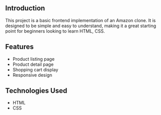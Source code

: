 ## Introduction

This project is a basic frontend implementation of an Amazon clone. It is designed to be simple and easy to understand, making it a great starting point for beginners looking to learn HTML, CSS.

## Features

- Product listing page
- Product detail page
- Shopping cart display
- Responsive design

## Technologies Used

- HTML
- CSS
